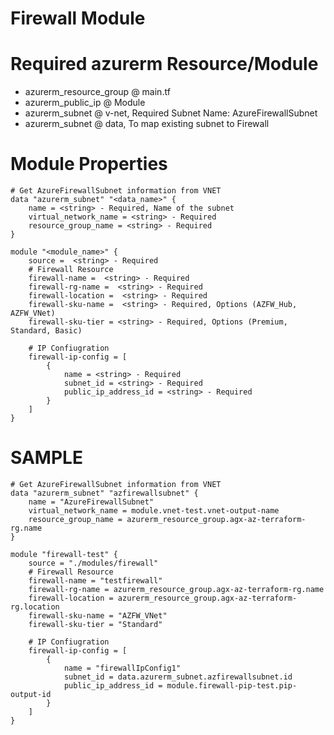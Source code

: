 # Firewall Module

# Required azurerm Resource/Module

- azurerm_resource_group @ main.tf
- azurerm_public_ip @ Module
- azurerm_subnet @ v-net, Required Subnet Name: AzureFirewallSubnet
- azurerm_subnet @ data, To map existing subnet to Firewall

# Module Properties

```
# Get AzureFirewallSubnet information from VNET
data "azurerm_subnet" "<data_name>" {
    name = <string> - Required, Name of the subnet
    virtual_network_name = <string> - Required
    resource_group_name = <string> - Required
}

module "<module_name>" {
    source =  <string> - Required
    # Firewall Resource
    firewall-name =  <string> - Required
    firewall-rg-name =  <string> - Required
    firewall-location =  <string> - Required
    firewall-sku-name =  <string> - Required, Options (AZFW_Hub, AZFW_VNet)
    firewall-sku-tier = <string> - Required, Options (Premium, Standard, Basic)

    # IP Confiugration
    firewall-ip-config = [
        {
            name = <string> - Required
            subnet_id = <string> - Required
            public_ip_address_id = <string> - Required
        }
    ]
}
```

# SAMPLE

```
# Get AzureFirewallSubnet information from VNET
data "azurerm_subnet" "azfirewallsubnet" {
    name = "AzureFirewallSubnet"
    virtual_network_name = module.vnet-test.vnet-output-name
    resource_group_name = azurerm_resource_group.agx-az-terraform-rg.name
}

module "firewall-test" {
    source = "./modules/firewall"
    # Firewall Resource
    firewall-name = "testfirewall"
    firewall-rg-name = azurerm_resource_group.agx-az-terraform-rg.name
    firewall-location = azurerm_resource_group.agx-az-terraform-rg.location
    firewall-sku-name = "AZFW_VNet"
    firewall-sku-tier = "Standard"

    # IP Confiugration
    firewall-ip-config = [
        {
            name = "firewallIpConfig1"
            subnet_id = data.azurerm_subnet.azfirewallsubnet.id
            public_ip_address_id = module.firewall-pip-test.pip-output-id
        }
    ]
}
```
